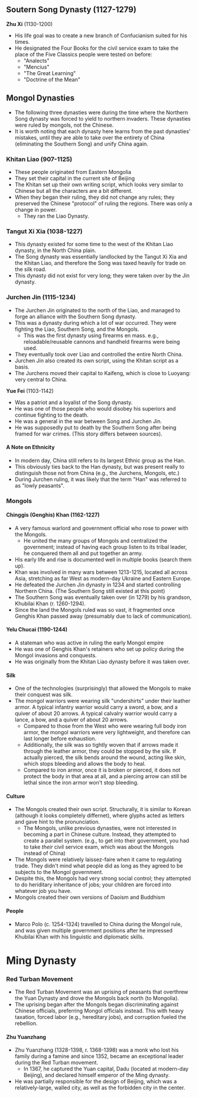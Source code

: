 ## Soutern Song Dynasty (1127-1279)
**Zhu Xi** (1130-1200)
* His life goal was to create a new branch of Confucianism suited for his times.
* He designated the Four Books for the civil service exam to take the place of the Five Classics people were tested on before:
  * "Analects"
  * "Mencius"
  * "The Great Learning"
  * "Doctrine of the Mean"

## Mongol Dynasties
* The following three dynasties were during the time where the Northern Song dynasty was forced to yield to northern invaders.  These dynasties were ruled by mongols, not the Chinese.
* It is worth noting that each dynasty here learns from the past dynasties' mistakes, until they are able to take over the entirety of China (eliminating the Southern Song) and unify China again.
### Khitan Liao (907-1125)
* These people originated from Eastern Mongolia
* They set their capital in the current site of Beijing
* The Khitan set up their own writing script, which looks very similar to Chinese but all the characters are a bit different.
* When they began their ruling, they did not change any rules; they preserved the Chinese "protocol" of ruling the regions.  There was only a change in power.
  * They ran the Liao Dynasty.
### Tangut Xi Xia (1038-1227)
* This dynasty existed for some time to the west of the Khitan Liao dynasty, in the North China plain.
* The Song dynasty was essentially landlocked by the Tangut Xi Xia and the Khitan Liao, and therefore the Song was taxed heavily for trade on the silk road.
* This dynasty did not exist for very long; they were taken over by the Jin dynasty.

### Jurchen Jin (1115-1234)
* The Jurchen Jin originated to the north of the Liao, and managed to forge an alliance with the Southern Song dynasty.
* This was a dynasty during which a lot of war occurred.  They were fighting the Liao, Southern Song, and the Mongols.
  * This was the first dynasty using firearms en mass.  e.g., reloadable/reusable cannons and handheld firearms were being used.
* They eventually took over Liao and controlled the entire North China.
* Jurchen Jin also created its own script, using the Khitan script as a basis.
* The Jurchens moved their capital to Kaifeng, which is close to Luoyang: very central to China.

**Yue Fei** (1103-1142)
* Was a patriot and a loyalist of the Song dynasty.
* He was one of those people who would disobey his superiors and continue fighting to the death.
* He was a general in the war between Song and Jurchen Jin.
* He was supposedly put to death by the Southern Song after being framed for war crimes.  (This story differs between sources).

#### A Note on Ethnicity
* In modern day, China still refers to its largest Ethnic group as the Han.
* This obviously ties back to the Han dynasty, but was present really to distinguish those not from China (e.g., the Jurchens, Mongols, etc.)
* During Jurchen ruling, it was likely that the term "Han" was referred to as "lowly peasants".

### Mongols
#### Chinggis (Genghis) Khan (1162-1227)
* A very famous warlord and government official who rose to power with the Mongols.
  * He united the many groups of Mongols and centralized the government; instead of having each group listen to its tribal leader, he conquered them all and put together an army.
* His early life and rise is documented well in multiple books (search them up).
* Khan was involved in many wars between 1213-1215, located all across Asia, stretching as far West as modern-day Ukraine and Eastern Europe.
* He defeated the Jurchen Jin dynasty in 1234 and started controlling Northern China.  (The Southern Song still existed at this point)
* The Southern Song was eventually taken over (in 1279) by his grandson, Khubilai Khan (r. 1260-1294).
* Since the land the Mongols ruled was so vast, it fragmented once Genghis Khan passed away (presumably due to lack of communication).

#### Yelu Chucai (1190-1244)
* A stateman who was active in ruling the early Mongol empire
* He was one of Genghis Khan's retainers who set up policy during the Mongol invasions and conquests.
* He was originally from the Khitan Liao dynasty before it was taken over.

#### Silk
* One of the technologies (surprisingly) that allowed the Mongols to make their conquest was silk.
* The mongol warriors were wearing silk "undershirts" under their leather armor.  A typical infantry warrior would carry a sword, a bow, and a quiver of about 20 arrows.  A typical calvalry warrior would carry a lance, a bow, and a quiver of about 20 arrows.
  * Compared to those from the West who were wearing full body iron armor, the mongol warriors were very lightweight, and therefore can last longer before exhaustion.
  * Additionally, the silk was so tightly woven that if arrows made it through the leather armor, they could be stopped by the silk.  If actually pierced, the silk bends around the wound, acting like skin, which stops bleeding and allows the body to heal.
  * Compared to iron armor, once it is broken or pierced, it does not protect the body in that area at all, and a piercing arrow can still be lethal since the iron armor won't stop bleeding.

#### Culture
* The Mongols created their own script.  Structurally, it is similar to Korean (although it looks completely differnet), where glyphs acted as letters and gave hint to the pronunciation.
  * The Mongols, unlike previous dynasties, were not interested in becoming a part in Chinese culture.  Instead, they attempted to create a parallel system.  (e.g., to get into their government, you had to take *their* civil service exam, which was about the Mongols instead of China)
* The Mongols were relatively laissez-faire when it came to regulating trade.  They didn't mind what people did as long as they agreed to be subjects to the Mongol government.
* Despite this, the Mongols had very strong social control; they attempted to do heriditary inheritance of jobs; your children are forced into whatever job you have.
* Mongols created their own versions of Daoism and Buddhism

#### People
* Marco Polo (c. 1254-1324) travelled to China during the Mongol rule, and was given multiple government positions after he impressed Khubilai Khan with his linguistic and diplomatic skills.

# Ming Dynasty
### Red Turban Movement
* The Red Turban Movement was an uprising of peasants that overthrew the Yuan Dynasty and drove the Mongols back north (to Mongolia).
* The uprising began after the Mongols began discriminating against Chinese officials, preferring Mongol officials instead.  This with heavy taxation, forced labor (e.g., hereditary jobs), and corruption fueled the rebellion.
#### Zhu Yuanzhang
* Zhu Yuanzhang (1328-1398, r. 1368-1398) was a monk who lost his family during a famine and since 1352, became an exceptional leader during the Red Turban movement.
  * In 1367, he captured the Yuan capital, Dadu (located at modern-day Beijing), and declared himself emperor of the Ming dynasty.
* He was partially responsible for the design of Beijing, which was a relatively-large, walled city, as well as the forbidden city in the center.
